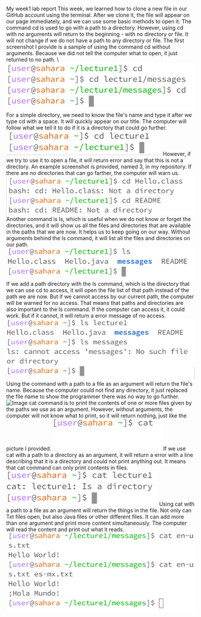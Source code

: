 My week1 lab report
This week, we learned how to clone a new file in our GitHub account using the terminal. After we clone it, the file will appear on our page immediately, and we can use some basic methods to open it. 
The command cd is used to go with a path to a directory. However, using cd with no arguments will return to the beginning - with no directory or file. It will not change if we do not have a path to any directory or file. The first screenshot I provide is a sample of using the command cd without arguments. Because we did not tell the computer what to open, it just returned to no path.
\ ![Image](1.png)
For a simple directory, we need to know the file's name and type it after we type cd with a space. It will quickly appear on our title. The computer will follow what we tell it to do if it is a directory that could go further.
![Image](2.png)
However, if we try to use it to open a file, it will return error and say that this is not a directory. An example screenshot is provided, named 3, in my repository. If there are no directories that can go farther, the computer will warn us.
![Image](3.png)
Another command is ls, which is useful when we do not know or forget the directories, and it will show us all the files and directories that are available in the paths that we are now. It helps us to keep going on our way. Without arguments behind the ls command, it will list all the files and directories on our path.
![Image](ls1.png)
If we add a path directory with the ls command, which is the directory that we can use cd to access, it will open the file list of that path instead of the path we are now. But if we cannot access by our current path, the computer will be warned for no access. That means that paths and directories are also important to the ls command. If the computer can access it, it could work. But if it cannot, it will return a error message of no access. 
![Image](ls2.png)
Using the command with a path to a file as an argument will return the file's name. Because the computer could not find any directory, it just replaced the file name to show the programmer there was no way to go further.
![Image](s3.png)
cat command is to print the contents of one or more files given by the paths we use as an argument. However, without arguments, the computer will not know what to print, so it will return nothing, just like the picture I provided. 
![Image](cat1.png)
If we use cat with a path to a directory as an argument, it will return a error with a line describing that it is a directory and could not print anything out. It means that cat command can only print contents in files. 
![Image](cat2.png)
Using cat with a path to a file as an argument will return the things in the file. Not only can Txt files open, but also Java files or other different files. It can add more than one argument and print more content simultaneously. The computer will read the content and print out what it reads.
![Image](cat3.png)
